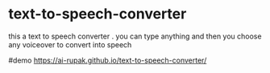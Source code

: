 # text-to-speech-converter
this a text to speech converter . you can type anything and then you choose any voiceover to convert into speech


#demo
https://ai-rupak.github.io/text-to-speech-converter/
